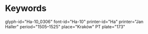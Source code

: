 # Keywords
glyph-id="Ha-10_0306"
font-id="Ha-10"
printer-id="Ha"
printer="Jan Haller"
period="1505–1525"
place="Kraków"
PT plate="173"

